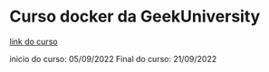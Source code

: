 # Curso docker da GeekUniversity

[link do curso](https://www.udemy.com/course/docker-essencial-para-o-desenvolvedor/?referralCode=4180ED98E508AEAAE5FF)

inicio do curso: 05/09/2022
Final do curso: 21/09/2022
